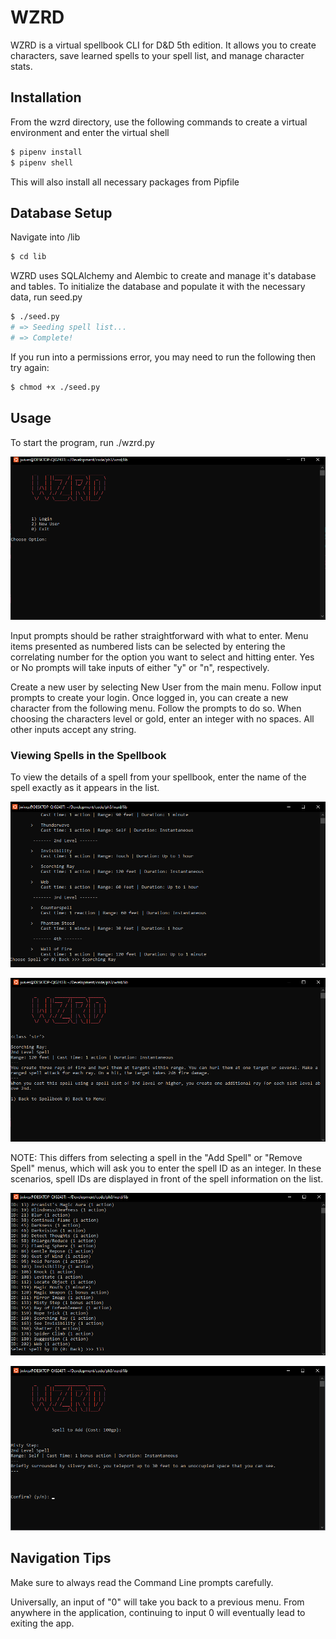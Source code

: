 # WZRD

WZRD is a virtual spellbook CLI for D&D 5th edition. It allows you to create characters, save learned spells to your spell list, and manage character stats.

## Installation

From the wzrd directory, use the following commands to create a virtual environment and enter the virtual shell

```bash
$ pipenv install
$ pipenv shell
```

This will also install all necessary packages from Pipfile

## Database Setup

Navigate into /lib

```bash
$ cd lib
```

WZRD uses SQLAlchemy and Alembic to create and manage it's database and tables. To initialize the database and populate it with the necessary data, run seed.py

```bash
$ ./seed.py
# => Seeding spell list...
# => Complete!
```

If you run into a permissions error, you may need to run the following then try again:

```bash
$ chmod +x ./seed.py
```

## Usage

To start the program, run ./wzrd.py

![Main Screen](lib/assets/image.png)

Input prompts should be rather straightforward with what to enter.
Menu items presented as numbered lists can be selected by entering the correlating number for the option you want to select and hitting enter.
Yes or No prompts will take inputs of either "y" or "n", respectively.

Create a new user by selecting New User from the main menu. Follow input prompts to create your login. Once logged in, you can create a new character from the following menu. Follow the prompts to do so. When choosing the characters level or gold, enter an integer with no spaces. All other inputs accept any string.

### Viewing Spells in the Spellbook

To view the details of a spell from your spellbook, enter the name of the spell exactly as it appears in the list.

![Choosing a Spell by its name](lib/assets/image-1.png)

![Spell Chosen](lib/assets/image-2.png)

NOTE: This differs from selecting a spell in the "Add Spell" or "Remove Spell" menus, which will ask you to enter the spell ID as an integer. In these scenarios, spell IDs are displayed in front of the spell information on the list.

!["Add Spell" example](lib/assets/image-3.png)

!["Add Spell" example 2](lib/assets/image-4.png)

## Navigation Tips

Make sure to always read the Command Line prompts carefully.

Universally, an input of "0" will take you back to a previous menu. From anywhere in the application, continuing to input 0 will eventually lead to exiting the app.
